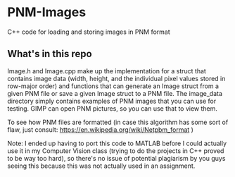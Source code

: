 # PNM-Images
C++ code for loading and storing images in PNM format

## What's in this repo
Image.h and Image.cpp make up the implementation for a struct that contains image data (width, height, and the individual pixel values stored in row-major order) and functions that can generate an Image struct from a given PNM file or save a given Image struct to a PNM file.
The image_data directory simply contains examples of PNM images that you can use for testing. GIMP can open PNM pictures, so you can use that to view them.

To see how PNM files are formatted (in case this algorithm has some sort of flaw, just consult: https://en.wikipedia.org/wiki/Netpbm_format )


Note: I ended up having to port this code to MATLAB before I could actually use it in my Computer Vision class (trying to do the projects in C++ proved to be way too hard), so there's no issue of potential plagiarism by you guys seeing this because this was not actually used in an assignment.